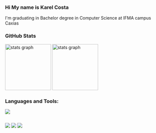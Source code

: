 ### Hi My name is Karel Costa

I'm graduating in Bachelor degree in Computer Science at IFMA campus Caxias

### GitHub Stats


<div align="left">
<!--   <img src="https://github-readme-stats.vercel.app/api?username=karelcosta&show_icons=true&theme=tokyonight&hide_border=true&include_all_commits=true&count_private=true" height="150" alt="stats graph"/> -->
  <img src="https://github-readme-streak-stats.herokuapp.com/?user=karelcosta&theme=tokyonight&hide_border=false" height="150" alt="stats graph"  />
  <img src = "https://github-readme-stats.vercel.app/api/top-langs/?username=karelcosta&layout=compact&langs_count=6&theme=tokyonight" height="150" alt="stats graph" />
</div>

### Languages and Tools:

<!-- unity, -->
<p align="left">
<div align="left">
  <a href="#">
    <img src="https://skillicons.dev/icons?i=cs,javascript,typescript,python,angular,react,unity,html,css" />
  </a>
</div>
  
  ##
 
<div>  
  
  <a href = "mailto:costakarel@gmail.com"><img src="https://img.shields.io/badge/-Gmail-%23333?style=for-the-badge&logo=gmail&logoColor=white" target="_blank"></a>
  <a href="https://www.linkedin.com/in/karel-costa-350345337" target="_blank"><img src="https://img.shields.io/badge/-LinkedIn-%230077B5?style=for-the-badge&logo=linkedin&logoColor=white" target="_blank"></a>
  <a href="https://www.instagram.com/karel_costa" target="_blank"><img src="https://img.shields.io/badge/-Instagram-%23E4405F?style=for-the-badge&logo=instagram&logoColor=white" target="_blank"></a>
  
</div>

<!--
**karelcosta/karelcosta** is a ✨ _special_ ✨ repository because its `README.md` (this file) appears on your GitHub profile.

Here are some ideas to get you started:

- 🔭 I’m currently working on ...
- 🌱 I’m currently learning ...
- 👯 I’m looking to collaborate on ...
- 🤔 I’m looking for help with ...
- 💬 Ask me about ...
- 📫 How to reach me: ...
- 😄 Pronouns: ...
- ⚡ Fun fact: ...
-->

